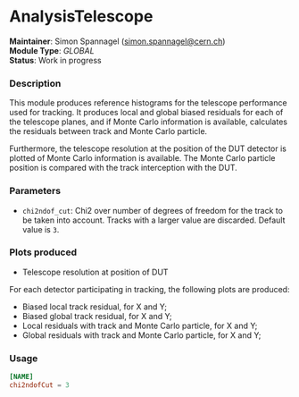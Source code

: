 # AnalysisTelescope
**Maintainer**: Simon Spannagel (<simon.spannagel@cern.ch>)  
**Module Type**: *GLOBAL*  
**Status**: Work in progress

### Description
This module produces reference histograms for the telescope performance used for tracking. It produces local and global biased residuals for each of the telescope planes, and if Monte Carlo information is available, calculates the residuals between track and Monte Carlo particle.

Furthermore, the telescope resolution at the position of the DUT detector is plotted of Monte Carlo information is available. The Monte Carlo particle position is compared with the track interception with the DUT.

### Parameters
* `chi2ndof_cut`: Chi2 over number of degrees of freedom for the track to be taken into account. Tracks with a larger value are discarded. Default value is `3`.

### Plots produced
* Telescope resolution at position of DUT

For each detector participating in tracking, the following plots are produced:

* Biased local track residual, for X and Y;
* Biased global track residual, for X and Y;
* Local residuals with track and Monte Carlo particle, for X and Y;
* Global residuals with track and Monte Carlo particle, for X and Y;

### Usage
```toml
[NAME]
chi2ndofCut = 3
```

